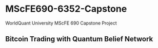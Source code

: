 # MScFE690-6352-Capstone
WorldQuant University MScFE 690 Capstone Project 
## Bitcoin Trading with Quantum Belief Network
